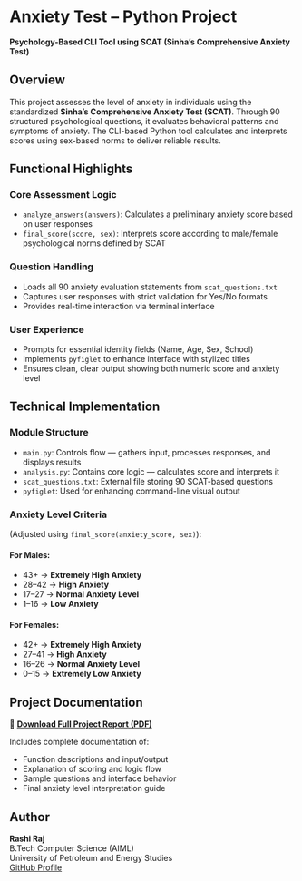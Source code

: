 # Anxiety Test – Python Project  
**Psychology-Based CLI Tool using SCAT (Sinha’s Comprehensive Anxiety Test)**

## Overview  
This project assesses the level of anxiety in individuals using the standardized **Sinha’s Comprehensive Anxiety Test (SCAT)**. Through 90 structured psychological questions, it evaluates behavioral patterns and symptoms of anxiety. The CLI-based Python tool calculates and interprets scores using sex-based norms to deliver reliable results.

## Functional Highlights

### Core Assessment Logic
- `analyze_answers(answers)`: Calculates a preliminary anxiety score based on user responses  
- `final_score(score, sex)`: Interprets score according to male/female psychological norms defined by SCAT

### Question Handling
- Loads all 90 anxiety evaluation statements from `scat_questions.txt`  
- Captures user responses with strict validation for Yes/No formats  
- Provides real-time interaction via terminal interface  

### User Experience
- Prompts for essential identity fields (Name, Age, Sex, School)  
- Implements `pyfiglet` to enhance interface with stylized titles  
- Ensures clean, clear output showing both numeric score and anxiety level  

## Technical Implementation

### Module Structure
- `main.py`: Controls flow — gathers input, processes responses, and displays results  
- `analysis.py`: Contains core logic — calculates score and interprets it  
- `scat_questions.txt`: External file storing 90 SCAT-based questions  
- `pyfiglet`: Used for enhancing command-line visual output  

### Anxiety Level Criteria  
(Adjusted using `final_score(anxiety_score, sex)`):

#### For Males:
- 43+ → **Extremely High Anxiety**  
- 28–42 → **High Anxiety**  
- 17–27 → **Normal Anxiety Level**  
- 1–16 → **Low Anxiety**

#### For Females:
- 42+ → **Extremely High Anxiety**  
- 27–41 → **High Anxiety**  
- 16–26 → **Normal Anxiety Level**  
- 0–15 → **Extremely Low Anxiety**

## Project Documentation  
📄 [**Download Full Project Report (PDF)**](Anxiety_test.pdf)

Includes complete documentation of:
- Function descriptions and input/output  
- Explanation of scoring and logic flow  
- Sample questions and interface behavior  
- Final anxiety level interpretation guide  

## Author  
**Rashi Raj**  
B.Tech Computer Science (AIML)  
University of Petroleum and Energy Studies  
[GitHub Profile](https://github.com/rasshhe)
